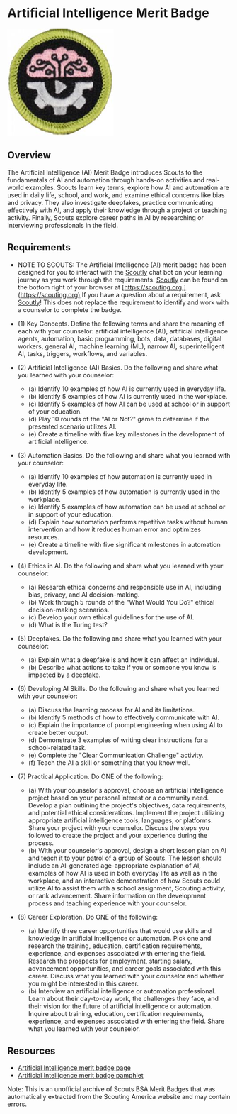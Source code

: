 

# Artificial Intelligence Merit Badge

![Artificial Intelligence Merit Badge](images/artificial-intelligence-merit-badge.jpg)

## Overview



The Artificial Intelligence (AI) Merit Badge introduces Scouts to the fundamentals of AI and automation through hands-on activities and real-world examples. Scouts learn key terms, explore how AI and automation are used in daily life, school, and work, and examine ethical concerns like bias and privacy. They also investigate deepfakes, practice communicating effectively with AI, and apply their knowledge through a project or teaching activity. Finally, Scouts explore career paths in AI by researching or interviewing professionals in the field.

## Requirements

* NOTE TO SCOUTS:  The Artificial Intelligence (AI) merit badge has been designed for you to interact with the [Scoutly](https://blog.scoutingmagazine.org/2025/08/21/everything-you-need-to-know-about-scoutly-scouting-americas-new-ai-tool/) chat bot on your learning journey as you work through the requirements.  [Scoutly](https://blog.scoutingmagazine.org/2025/08/21/everything-you-need-to-know-about-scoutly-scouting-americas-new-ai-tool/) can be found on the bottom right of your browser at [https://scouting.org.](https://scouting.org)  If you have a question about a requirement, ask [Scoutly](https://blog.scoutingmagazine.org/2025/08/21/everything-you-need-to-know-about-scoutly-scouting-americas-new-ai-tool/)!  This does not replace the requirement to identify and work with a counselor to complete the badge.
* (1) Key Concepts.  Define the following terms and share the meaning of each with your counselor: artificial intelligence (AI), artificial intelligence agents, automation, basic programming, bots, data, databases, digital workers, general AI, machine learning (ML), narrow AI, superintelligent AI, tasks, triggers, workflows, and variables.
* (2) Artificial Intelligence (AI) Basics.  Do the following and share what you learned with your counselor:
    * (a) Identify 10 examples of how AI is currently used in everyday life.
    * (b) Identify 5 examples of how AI is currently used in the workplace.
    * (c) Identify 5 examples of how AI can be used at school or in support of your education.
    * (d) Play 10 rounds of the "AI or Not?" game to determine if the presented scenario utilizes AI.
    * (e) Create a timeline with five key milestones in the development of artificial intelligence.


* (3) Automation Basics. Do the following and share what you learned with your counselor:
    * (a) Identify 10 examples of how automation is currently used in everyday life.
    * (b) Identify 5 examples of how automation is currently used in the workplace.
    * (c) Identify 5 examples of how automation can be used at school or in support of your education.
    * (d) Explain how automation performs repetitive tasks without human intervention and how it reduces human error and optimizes resources.
    * (e) Create a timeline with five significant milestones in automation development.


* (4) Ethics in AI.  Do the following and share what you learned with your counselor:
    * (a) Research ethical concerns and responsible use in AI, including bias, privacy, and AI decision-making.
    * (b) Work through 5 rounds of the "What Would You Do?" ethical decision-making scenarios.
    * (c) Develop your own ethical guidelines for the use of AI.
    * (d) What is the Turing test?


* (5) Deepfakes. Do the following and share what you learned with your counselor:
    * (a) Explain what a deepfake is and how it can affect an individual.
    * (b) Describe what actions to take if you or someone you know is impacted by a deepfake.


* (6) Developing AI Skills. Do the following and share what you learned with your counselor:
    * (a) Discuss the learning process for AI and its limitations.
    * (b) Identify 5 methods of how to effectively communicate with AI.
    * (c) Explain the importance of prompt engineering when using AI to create better output.
    * (d) Demonstrate 3 examples of writing clear instructions for a school-related task.
    * (e) Complete the "Clear Communication Challenge" activity.
    * (f) Teach the AI a skill or something that you know well.


* (7) Practical Application.  Do ONE of the following:
    * (a) With your counselor's approval, choose an artificial intelligence project based on your personal interest or a community need. Develop a plan outlining the project's objectives, data requirements, and potential ethical considerations. Implement the project utilizing appropriate artificial intelligence tools, languages, or platforms. Share your project with your counselor. Discuss the steps you followed to create the project and your experience during the process.
    * (b) With your counselor's approval, design a short lesson plan on AI and teach it to your patrol of a group of Scouts. The lesson should include an AI-generated age-appropriate explanation of AI, examples of how AI is used in both everyday life as well as in the workplace, and an interactive demonstration of how Scouts could utilize AI to assist them with a school assignment, Scouting activity, or rank advancement. Share information on the development process and teaching experience with your counselor.


* (8) Career Exploration.  Do ONE of the following:
    * (a) Identify three career opportunities that would use skills and knowledge in artificial intelligence or automation. Pick one and research the training, education, certification requirements, experience, and expenses associated with entering the field. Research the prospects for employment, starting salary, advancement opportunities, and career goals associated with this career. Discuss what you learned with your counselor and whether you might be interested in this career.
    * (b) Interview an artificial intelligence or automation professional. Learn about their day-to-day work, the challenges they face, and their vision for the future of artificial intelligence or automation. Inquire about training, education, certification requirements, experience, and expenses associated with entering the field. Share what you learned with your counselor.




## Resources

- [Artificial Intelligence merit badge page](https://www.scouting.org/merit-badges/artificial-intelligence/)
- [Artificial Intelligence merit badge pamphlet](None)

Note: This is an unofficial archive of Scouts BSA Merit Badges that was automatically extracted from the Scouting America website and may contain errors.